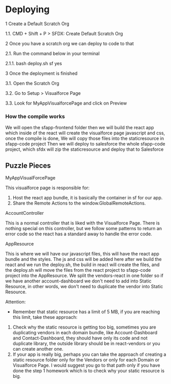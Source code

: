 # Deploying


1 Create a Default Scratch Org

1.1. CMD + Shift + P > SFDX: Create Default Scratch Org

2 Once you have a scratch org we can deploy to code to that

2.1. Run the command below in your terminal

2.1.1. bash deploy.sh sf yes

3 Once the deployment is finished

3.1. Open the Scratch Org

3.2. Go to Setup > Visualforce Page

3.3. Look for MyAppVisualforcePage and click on Preview


### How the compile works

We will open the sfapp-frontend folder then we will build the react app which inside of the react will create the visualforce page javascript and css, once the compile is done, 
We will copy those files into the staticresource in sfapp-code project
Then we will deploy to salesforce the whole sfapp-code project, which sfdx will zip the staticresource and deploy that to Salesforce


## Puzzle Pieces

MyAppVisualForcePage

This visualforce page is responsible for:
1. Host the react app bundle, it is basically the container in sf for our app.
2. Share the Remote Actions to the window.GlobalRemoteActions.

AccountController

This is a normal controller that is liked with the Visualforce Page. There is nothing special on this controller, but we follow some patterns to return an error code so the react has a standard away to handle the error code.

AppResource

This is where we will have our javascript files, this will have the react app bundle and the styles.
The js and css will be added here after we build the react and we run the deploy.sh, the build in react will create the files, and the deploy.sh will move the files from the react project to sfapp-code project into the AppResource.
We split the vendors-react in one folder so if we have another account-dashboard we don't need to add into Static Resource, in other words, we don't need to duplicate the vendor into Static Resource.

Attention:
- Remember that static resource has a limit of 5 MB, if you are reaching this limit, take these approach:

1. Check why the static resource is getting too big, sometimes you are duplicating vendors in each domain bundle, like Account-Dashboard and Contact-Dashboard, they should have only its code and not duplicate library, the outside library should be in react-vendors or you can create another one.
2. If your app is really big, perhaps you can take the approach of creating a static resource folder only for the Vendors or only for each Domain or Visualforce Page. I would suggest you go to that path only if you have done the step 1 homework which is to check why your static resource is big.
